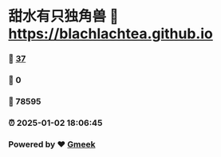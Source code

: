 # 甜水有只独角兽 :link: https://blachlachtea.github.io 
### :page_facing_up: [37](https://blachlachtea.github.io/tag.html) 
### :speech_balloon: 0 
### :hibiscus: 78595 
### :alarm_clock: 2025-01-02 18:06:45 
### Powered by :heart: [Gmeek](https://github.com/Meekdai/Gmeek)
